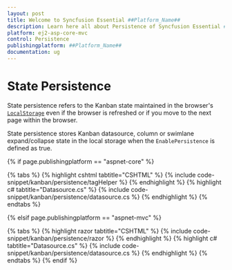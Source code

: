 ```yaml
---
layout: post
title: Welcome to Syncfusion Essential ##Platform_Name##
description: Learn here all about Persistence of Syncfusion Essential ##Platform_Name## widgets based on HTML5 and jQuery.
platform: ej2-asp-core-mvc
control: Persistence
publishingplatform: ##Platform_Name##
documentation: ug
---
```



# State Persistence

State persistence refers to the Kanban state maintained in the browser's [`LocalStorage`](https://www.w3schools.com/html/html5_webstorage.asp#) even if the browser is refreshed or if you move to the next page within the browser.

State persistence stores Kanban datasource, column or swimlane expand/collapse state in the local storage when the `EnablePersistence` is defined as true.

{% if page.publishingplatform == "aspnet-core" %}

{% tabs %}
{% highlight cshtml tabtitle="CSHTML" %}
{% include code-snippet/kanban/persistence/tagHelper %}
{% endhighlight %}
{% highlight c# tabtitle="Datasource.cs" %}
{% include code-snippet/kanban/persistence/datasource.cs %}
{% endhighlight %}
{% endtabs %}

{% elsif page.publishingplatform == "aspnet-mvc" %}

{% tabs %}
{% highlight razor tabtitle="CSHTML" %}
{% include code-snippet/kanban/persistence/razor %}
{% endhighlight %}
{% highlight c# tabtitle="Datasource.cs" %}
{% include code-snippet/kanban/persistence/datasource.cs %}
{% endhighlight %}
{% endtabs %}
{% endif %}


